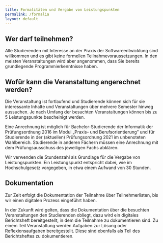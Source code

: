 ```yaml
---
title: Formalitäten und Vergabe von Leistungspunkten 
permalink: /formalia
layout: default
---
```


## Wer darf teilnehmen?

Alle Studierenden mit Interesse an der Praxis der Softwareentwicklung sind willkommen und es gibt keine formellen Teilnahmevoraussetzungen. In den meisten Veranstaltungen wird aber angenommen, dass Sie bereits grundlegende Programmierkenntnisse haben. 


## Wofür kann die Veranstaltung angerechnet werden?

Die Veranstaltung ist fortlaufend und Studierende können sich für sie interessante Inhalte und Veranstaltungen über mehrere Semester hinweg aussuchen. Je nach Umfang der besuchten Veranstaltungen können bis zu 5 Leistungspunkte bescheinigt werden.

Eine Anrechnung ist möglich für Bachelor-Studierende der Informatik der Prüfungsordnung 2016 im Modul „Praxis- und Berufsorientierung” und für Studierende in der (aktuellen) Prüfungsordnung 2021 im unbenoteten Wahlbereich. Studierende in anderen Fächern müssen eine Anrechnung mit dem Prüfungsausschuss des jeweiligen Fachs abklären.

Wir verwenden die Stundenzahl als Grundlage für die Vergabe von Leistungspunkten. Ein Leistungspunkt entspricht dabei, wie im Hochschulgesetz vorgegeben,  in etwa einem Aufwand von 30 Stunden.

## Dokumentation

Zur Zeit erfolgt die Dokumentation der Teilnahme über Teilnehmerlisten, bis wir einen digitalen Prozess eingeführt haben.

In der Zukunft wird gelten, dass die Dokumentation über die besuchten Veranstaltungen den Studierenden obliegt, dazu wird ein digitales Berichtsheft bereitgestellt, in dem die Teilnahme zu dokumentieren sind. Zu einem Teil Veranstaltung werden Aufgaben zur Lösung oder Reflexionsaufgaben bereitgestellt. Diese sind ebenfalls als Teil des Berichtsheftes zu dokumentieren. 

